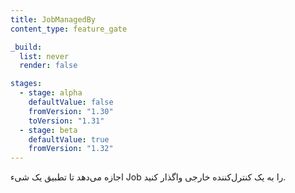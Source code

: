 ```yaml
---
title: JobManagedBy
content_type: feature_gate

_build:
  list: never
  render: false

stages:
  - stage: alpha
    defaultValue: false
    fromVersion: "1.30"
    toVersion: "1.31"
  - stage: beta
    defaultValue: true
    fromVersion: "1.32"
---
```

اجازه می‌دهد تا تطبیق یک شیء Job را به یک کنترل‌کننده خارجی واگذار کنید.
